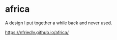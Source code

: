 africa
======

A design I put together a while back and never used.

https://nfriedly.github.io/africa/